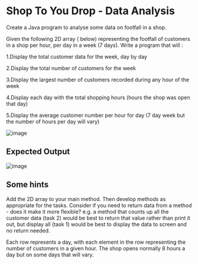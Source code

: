 <h1>Shop To You Drop - Data Analysis</h1>

Create a Java program to analyse some data on footfall in a shop.

Given the following 2D array ( below) representing the footfall of customers in a shop per hour, per day in a week (7 days). Write a program that will :

1.Display the total customer data for the week, day by day

2.Display the total number of customers for the week

3.Display the largest number of customers recorded during any hour of the week

4.Display each day with the total shopping hours (hours the shop was open that day)

5.Display the average customer number per hour for day (7 day week but the number of hours per day will vary)

![image](https://github.com/user-attachments/assets/ab945643-4e1d-4928-a03a-136d1d4f69c8)

<h2>Expected Output</h2>

![image](https://github.com/user-attachments/assets/d3c1f568-d4d5-49d5-8968-80b6afb673c3)

<h2>Some hints</h2>

Add the 2D array to your main method. Then develop methods as appropriate for the tasks. Consider if you need to return data from a method - does it make it more flexible? e.g. a method that counts up all the customer data (task 2) would be best to return that value rather than print it out, but display all (task 1) would be best to display the data to screen and no return needed.

Each row represents a day, with each element in the row representing the number of customers in a given hour. The shop opens normally 8 hours a day but on some days that will vary.   
